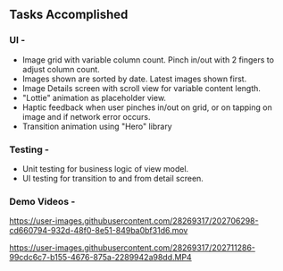 Tasks Accomplished
------


  ### UI - 
  * Image grid with variable column count. Pinch in/out with 2 fingers to adjust column count.
  * Images shown are sorted by date. Latest images shown first.
  * Image Details screen with scroll view for variable content length.
  * "Lottie" animation as placeholder view.
  * Haptic feedback when user pinches in/out on grid, or on tapping on image and if network error occurs.
  * Transition animation using "Hero" library
  
  ### Testing - 
  * Unit testing for business logic of view model.
  * UI testing for transition to and from detail screen.
  
  ### Demo Videos -
  

https://user-images.githubusercontent.com/28269317/202706298-cd660794-932d-48f0-8e51-849ba0bf31d6.mov




https://user-images.githubusercontent.com/28269317/202711286-99cdc6c7-b155-4676-875a-2289942a98dd.MP4

